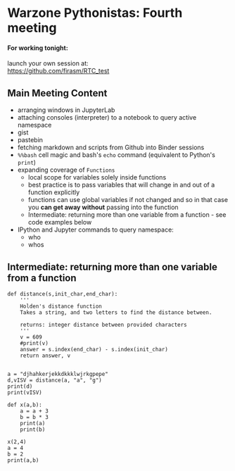 # Warzone Pythonistas: Fourth meeting


#### For working tonight:

launch your own session at:  
https://github.com/firasm/RTC_test


## Main Meeting Content

- arranging windows in JupyterLab
- attaching consoles (interpreter) to a notebook to query active namespace
- gist
- pastebin
- fetching markdown and scripts from Github into Binder sessions
- `%%bash` cell magic and bash's `echo` command (equivalent to Python's `print`)
- expanding coverage of `Functions`
    - local scope for variables solely inside functions
    - best practice is to pass variables that will change in and out of a function explicitly
    - functions can use global variables if not changed and so in that case you **can get away without** passing into the function
    - Intermediate: returning more than one variable from a function - see code examples below
- IPython and Jupyter commands to query namespace:
    - who
    - whos


## Intermediate: returning more than one variable from a function

```python=
def distance(s,init_char,end_char):   
    '''
    Holden's distance function
    Takes a string, and two letters to find the distance between.
    
    returns: integer distance between provided characters
    '''
    v = 609
    #print(v)
    answer = s.index(end_char) - s.index(init_char)
    return answer, v


a = "djhahkerjekkdkkklwjrkgpepe"
d,vISV = distance(a, "a", "g")
print(d)
print(vISV)
```

```python=
def x(a,b):
    a = a + 3
    b = b * 3
    print(a)
    print(b)

x(2,4)
a = 4
b = 2
print(a,b)
```

